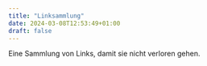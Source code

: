 ```yaml
---
title: "Linksammlung"
date: 2024-03-08T12:53:49+01:00
draft: false
---
```


Eine Sammlung von Links, damit sie nicht verloren gehen.
